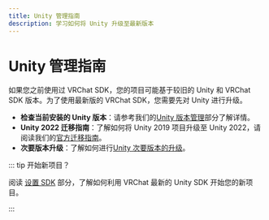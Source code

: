 ```yaml
---
title: Unity 管理指南
description: 学习如何将 Unity 升级至最新版本
---
```


# Unity 管理指南

如果您之前使用过 VRChat SDK，您的项目可能基于较旧的 Unity 和 VRChat SDK 版本。为了使用最新版的 VRChat SDK，您需要先对 Unity 进行升级。

- **检查当前安装的 Unity 版本**：请参考我们的[Unity 版本管理](unity-2022.md#managing-unity-versions)部分了解详情。
- **Unity 2022 迁移指南**：了解如何将 Unity 2019 项目升级至 Unity 2022，请阅读我们的[官方迁移指南](/creators.vrchat.com/sdk/upgrade/unity-2022)。
- **次要版本升级**：了解如何进行[Unity 次要版本的升级](/creators.vrchat.com/sdk/upgrade/migrating-to-a-newer-minor-unity-version)。

::: tip 开始新项目？

阅读 [设置 SDK](/creators.vrchat.com/sdk/) 部分，了解如何利用 VRChat 最新的 Unity SDK 开始您的新项目。

:::
